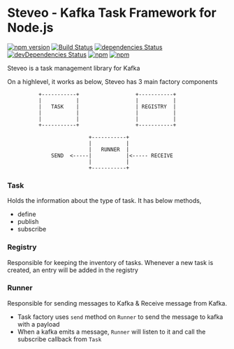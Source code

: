 # Steveo - Kafka Task Framework for Node.js

[![npm version](https://badge.fury.io/js/steveo.svg)](https://badge.fury.io/js/steveo)
[![Build Status](https://travis-ci.org/ordermentum/steveo.svg?branch=master)](https://travis-ci.org/ordermentum/steveo)
[![dependencies Status](https://david-dm.org/ordermentum/steveo/status.svg)](https://david-dm.org/ordermentum/steveo)
[![devDependencies Status](https://david-dm.org/ordermentum/steveo/dev-status.svg)](https://david-dm.org/ordermentum/steveo?type=dev)
[![npm](https://img.shields.io/npm/l/steveo.svg)](https://www.npmjs.com/package/steveo)
[![npm](https://img.shields.io/npm/dt/steveo.svg)](https://www.npmjs.com/package/steveo)


Steveo is a task management library for Kafka

On a highlevel, it works as below, Steveo has 3 main factory components

              +-----------+                  +-----------+
              |           |                  |           |
              |   TASK    |                  | REGISTRY  |
              |           |                  |           |
              |           |                  |           |
              +-----------+                  +-----------+

                              +-----------+
                              |           |
                              |   RUNNER  |
                  SEND  <-----|           |<----- RECEIVE
                              |           |
                              +-----------+

### Task

Holds the information about the type of task. It has below methods,
  - define
  - publish
  - subscribe

### Registry

Responsible for keeping the inventory of tasks. Whenever a new task is created, an entry will be added in the registry

### Runner

Responsible for sending messages to Kafka & Receive message from Kafka.
  - Task factory uses `send` method on `Runner` to send the message to kafka with a payload
  - When a kafka emits a message, `Runner` will listen to it and call the subscribe callback from `Task`

